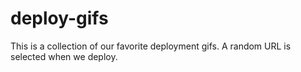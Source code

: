 # deploy-gifs
This is a collection of our favorite deployment gifs. A random URL is selected when we deploy.
